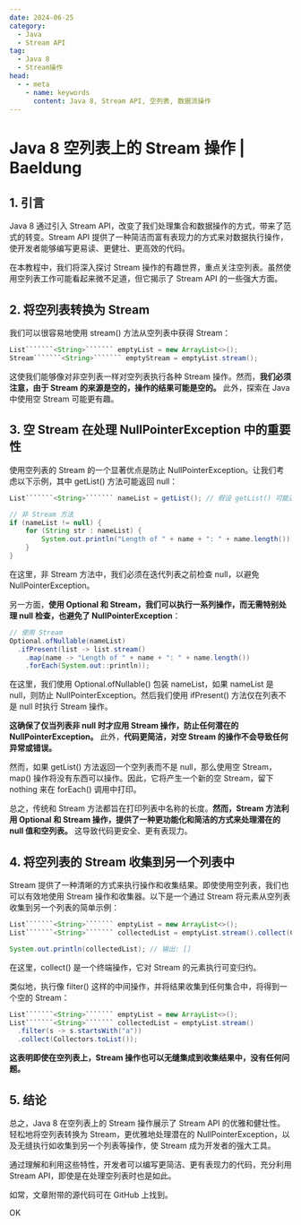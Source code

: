 ```yaml
---
date: 2024-06-25
category:
  - Java
  - Stream API
tag:
  - Java 8
  - Stream操作
head:
  - - meta
    - name: keywords
      content: Java 8, Stream API, 空列表, 数据流操作
---
```


# Java 8 空列表上的 Stream 操作 | Baeldung

## 1. 引言

Java 8 通过引入 Stream API，改变了我们处理集合和数据操作的方式，带来了范式的转变。Stream API 提供了一种简洁而富有表现力的方式来对数据执行操作，使开发者能够编写更易读、更健壮、更高效的代码。

在本教程中，我们将深入探讨 Stream 操作的有趣世界，重点关注空列表。虽然使用空列表工作可能看起来微不足道，但它揭示了 Stream API 的一些强大方面。

## 2. 将空列表转换为 Stream

我们可以很容易地使用 stream() 方法从空列表中获得 Stream：

```java
List```````<String>``````` emptyList = new ArrayList<>();
Stream```````<String>``````` emptyStream = emptyList.stream();
```

这使我们能够像对非空列表一样对空列表执行各种 Stream 操作。然而，**我们必须注意，由于 Stream 的来源是空的，操作的结果可能是空的。** 此外，探索在 Java 中使用空 Stream 可能更有趣。

## 3. 空 Stream 在处理 NullPointerException 中的重要性

使用空列表的 Stream 的一个显著优点是防止 NullPointerException。让我们考虑以下示例，其中 getList() 方法可能返回 null：

```java
List```````<String>``````` nameList = getList(); // 假设 getList() 可能返回 null

// 非 Stream 方法
if (nameList != null) {
    for (String str : nameList) {
        System.out.println("Length of " + name + ": " + name.length());
    }
}
```

在这里，非 Stream 方法中，我们必须在迭代列表之前检查 null，以避免 NullPointerException。

另一方面，**使用 Optional 和 Stream，我们可以执行一系列操作，而无需特别处理 null 检查，也避免了 NullPointerException**：

```java
// 使用 Stream
Optional.ofNullable(nameList)
  .ifPresent(list -> list.stream()
    .map(name -> "Length of " + name + ": " + name.length())
    .forEach(System.out::println));
```

在这里，我们使用 Optional.ofNullable() 包装 nameList，如果 nameList 是 null，则防止 NullPointerException。然后我们使用 ifPresent() 方法仅在列表不是 null 时执行 Stream 操作。

**这确保了仅当列表非 null 时才应用 Stream 操作，防止任何潜在的 NullPointerException。** 此外，**代码更简洁，对空 Stream 的操作不会导致任何异常或错误。**

然而，如果 getList() 方法返回一个空列表而不是 null，那么使用空 Stream，map() 操作将没有东西可以操作。因此，它将产生一个新的空 Stream，留下 nothing 来在 forEach() 调用中打印。

总之，传统和 Stream 方法都旨在打印列表中名称的长度。**然而，Stream 方法利用 Optional 和 Stream 操作，提供了一种更功能化和简洁的方式来处理潜在的 null 值和空列表。** 这导致代码更安全、更有表现力。

## 4. 将空列表的 Stream 收集到另一个列表中

Stream 提供了一种清晰的方式来执行操作和收集结果。即使使用空列表，我们也可以有效地使用 Stream 操作和收集器。以下是一个通过 Stream 将元素从空列表收集到另一个列表的简单示例：

```java
List```````<String>``````` emptyList = new ArrayList<>();
List```````<String>``````` collectedList = emptyList.stream().collect(Collectors.toList());

System.out.println(collectedList); // 输出: []
```

在这里，collect() 是一个终端操作，它对 Stream 的元素执行可变归约。

类似地，执行像 filter() 这样的中间操作，并将结果收集到任何集合中，将得到一个空的 Stream：

```java
List```````<String>``````` emptyList = new ArrayList<>();
List```````<String>``````` collectedList = emptyList.stream()
  .filter(s -> s.startsWith("a"))
  .collect(Collectors.toList());
```

**这表明即使在空列表上，Stream 操作也可以无缝集成到收集结果中，没有任何问题。**

## 5. 结论

总之，Java 8 在空列表上的 Stream 操作展示了 Stream API 的优雅和健壮性。轻松地将空列表转换为 Stream，更优雅地处理潜在的 NullPointerException，以及无缝执行如收集到另一个列表等操作，使 Stream 成为开发者的强大工具。

通过理解和利用这些特性，开发者可以编写更简洁、更有表现力的代码，充分利用 Stream API，即使是在处理空列表时也是如此。

如常，文章附带的源代码可在 GitHub 上找到。

OK